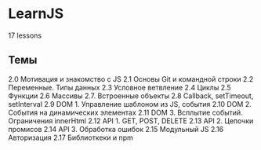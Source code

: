# LearnJS

17 lessons

## Темы

2.0 Мотивация и знакомство с JS
2.1 Основы Git и командной строки
2.2 Переменные. Типы данных
2.3 Условное ветвление
2.4 Циклы
2.5 Функции
2.6 Массивы
2.7. Встроенные объекты
2.8 Callback, setTimeout, setInterval
2.9 DOM 1. Управление шаблоном из JS, события
2.10 DOM 2. События на динамических элементах
2.11 DOM 3. Всплытие событий. Ограничения innerHtml
2.12 API 1. GET, POST, DELETE
2.13 API 2. Цепочки промисов
2.14 API 3. Обработка ошибок
2.15 Модульный JS
2.16 Авторизация
2.17 Библиоткеки и npm
